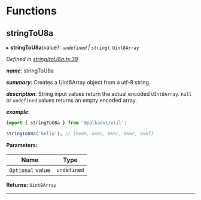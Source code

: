 

# Functions

<a id="stringtou8a"></a>

##  stringToU8a

▸ **stringToU8a**(value?: *`undefined` | `string`*): `Uint8Array`

*Defined in [string/toU8a.ts:39](https://github.com/polkadot-js/common/blob/1e6eb2c/packages/util/src/string/toU8a.ts#L39)*

*__name__*: stringToU8a

*__summary__*: Creates a Uint8Array object from a utf-8 string.

*__description__*: String input values return the actual encoded `UInt8Array`. `null` or `undefined` values returns an empty encoded array.

*__example__*:   

```javascript
import { stringToU8a } from '@polkadot/util';

stringToU8a('hello'); // [0x68, 0x65, 0x6c, 0x6c, 0x6f]
```

**Parameters:**

| Name | Type |
| ------ | ------ |
| `Optional` value | `undefined` | `string` |

**Returns:** `Uint8Array`

___

